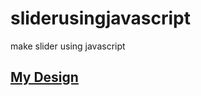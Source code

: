 # sliderusingjavascript
make slider using javascript
<h2><a href='https://omaradly.github.io/sliderusingjavascript/'>My Design</a></h2>
